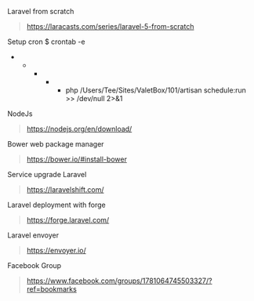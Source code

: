 Laravel from scratch
> https://laracasts.com/series/laravel-5-from-scratch

Setup cron
$ crontab -e
* * * * * php /Users/Tee/Sites/ValetBox/101/artisan schedule:run >> /dev/null 2>&1

NodeJs
> https://nodejs.org/en/download/

Bower web package manager
> https://bower.io/#install-bower

Service upgrade Laravel
> https://laravelshift.com/

Laravel deployment with forge
> https://forge.laravel.com/

Laravel envoyer
> https://envoyer.io/

Facebook Group
> https://www.facebook.com/groups/1781064745503327/?ref=bookmarks